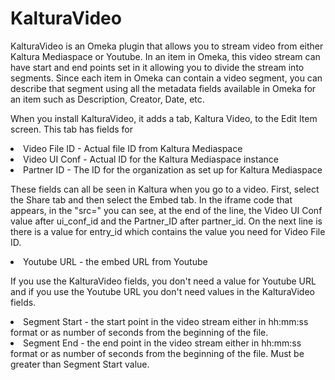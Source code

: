 # KalturaVideo
<p>KalturaVideo is an Omeka plugin that allows you to stream video from either Kaltura Mediaspace or Youtube. In an item in Omeka, this video stream can have start and end points set in it allowing you to divide the stream into segments. Since each item in Omeka can contain a video segment, you can describe that segment using all the metadata fields available in Omeka for an item such as Description, Creator, Date, etc. </p>
<p>When you install KalturaVideo, it adds a tab, Kaltura Video, to the Edit Item screen. This tab has fields for</p>
<li>Video File ID - Actual file ID from Kaltura Mediaspace</li>
<li>Video UI Conf - Actual ID for the Kaltura Mediaspace instance</li>
<li>Partner ID - The ID for the organization as set up for Kaltura Mediaspace</li>
<p>These fields can all be seen in Kaltura when you go to a video. First, select the Share tab and then select the Embed tab. In the iframe code that appears, in the "src=" you can see, at the end of the line, the Video UI Conf value after ui_conf_id and the Partner_ID after partner_id. On the next line is there is a value for entry_id which contains the value you need for Video File ID. </p>
<li>Youtube URL - the embed URL from Youtube</li>
<p>If you use the KalturaVideo fields, you don't need a value for Youtube URL and if you use the Youtube URL you don't need values in the KalturaVideo fields.</p>
<li>Segment Start - the start point in the video stream either in hh:mm:ss format or as number of seconds from the beginning of the file.</li>
<li>Segment End - the end point in the video stream either in hh:mm:ss format or as number of seconds from the beginning of the file. Must be greater than Segment Start value.</li>
